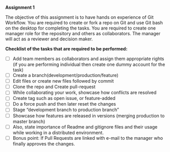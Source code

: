 **Assignment 1**

The objective of this assignment is to have hands on experience of Git Workflow. You are required to create or fork a repo on Git and use Git bash on the desktop for completing the tasks. You are required to create one manager role for the repository and others as collaborators. The manager will act as a reviewer and decision maker.

**Checklist of the tasks that are required to be performed:**

 - [ ] Add team members as collaborators and assign them appropriate rights (if you are performing individual then create one dummy account for the task)
 - [ ] Create a branch(development/production/feature)
 - [ ] Edit files or create new files followed by commit
 - [ ] Clone the repo and Create pull-request
 - [ ] While collaborating your work, showcase how conflicts are resolved
 - [ ] Create tag such as open issue, or feature-added
 - [ ] Do a force push and then later reset the changes
 - [ ] Stage “development branch to production branch”
 - [ ] Showcase how features are released in versions (merging production to master branch)
 - [ ] Also, state importance of Readme and gitignore files and their usage while working in a distributed environment.
 - [ ] Bonus point: If Pull Requests are linked with e-mail to the manager who finally approves the changes.

